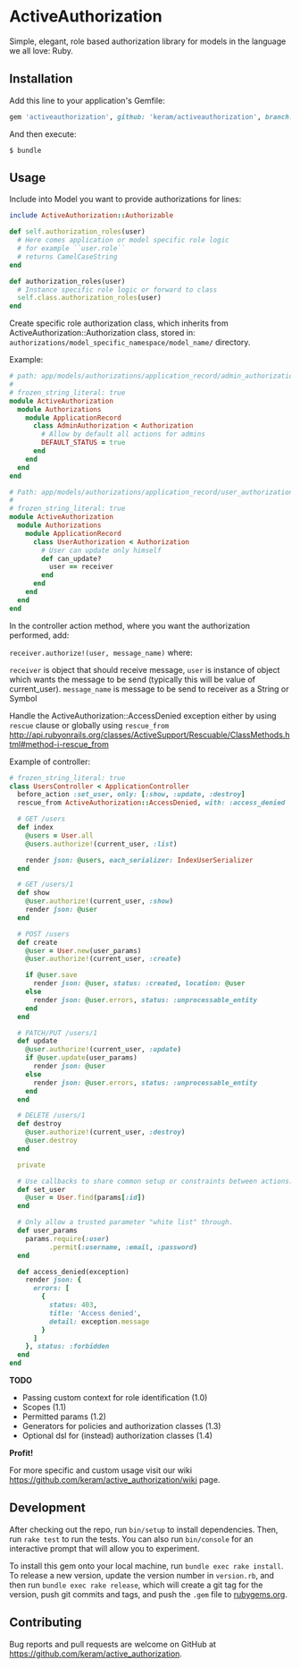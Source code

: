 # ActiveAuthorization

Simple, elegant, role based authorization library  for models in the language we all love: Ruby.

## Installation

Add this line to your application's Gemfile:

```ruby
gem 'activeauthorization', github: 'keram/activeauthorization', branch: '0-1-stable'
```

And then execute:

    $ bundle

## Usage

Include into Model you want to provide authorizations for lines:

```ruby
include ActiveAuthorization::Authorizable

def self.authorization_roles(user)
  # Here comes application or model specific role logic
  # for example ``user.role``
  # returns CamelCaseString
end

def authorization_roles(user)
  # Instance specific role logic or forward to class
  self.class.authorization_roles(user)
end

```

Create specific role authorization class, which inherits
from ActiveAuthorization::Authorization class, stored in:
``authorizations/model_specific_namespace/model_name/`` directory.

Example:

```ruby
# path: app/models/authorizations/application_record/admin_authorization.rb
#
# frozen_string_literal: true
module ActiveAuthorization
  module Authorizations
    module ApplicationRecord
      class AdminAuthorization < Authorization
        # Allow by default all actions for admins
        DEFAULT_STATUS = true
      end
    end
  end
end
```
```ruby
# Path: app/models/authorizations/application_record/user_authorization.rb
#
# frozen_string_literal: true
module ActiveAuthorization
  module Authorizations
    module ApplicationRecord
      class UserAuthorization < Authorization
        # User can update only himself
        def can_update?
          user == receiver
        end
      end
    end
  end
end
```

In the controller action method, where you want the authorization performed, add:

``receiver.authorize!(user, message_name)`` where:

``receiver`` is object that should receive message,
``user`` is instance of object which wants the message to be send (typically this will be value of current_user).
``message_name`` is message to be send to receiver as a String or Symbol


Handle the ActiveAuthorization::AccessDenied exception either by using
``rescue`` clause or globally using ``rescue_from``
http://api.rubyonrails.org/classes/ActiveSupport/Rescuable/ClassMethods.html#method-i-rescue_from

Example of controller:

```ruby
# frozen_string_literal: true
class UsersController < ApplicationController
  before_action :set_user, only: [:show, :update, :destroy]
  rescue_from ActiveAuthorization::AccessDenied, with: :access_denied

  # GET /users
  def index
    @users = User.all
    @users.authorize!(current_user, :list)

    render json: @users, each_serializer: IndexUserSerializer
  end

  # GET /users/1
  def show
    @user.authorize!(current_user, :show)
    render json: @user
  end

  # POST /users
  def create
    @user = User.new(user_params)
    @user.authorize!(current_user, :create)

    if @user.save
      render json: @user, status: :created, location: @user
    else
      render json: @user.errors, status: :unprocessable_entity
    end
  end

  # PATCH/PUT /users/1
  def update
    @user.authorize!(current_user, :update)
    if @user.update(user_params)
      render json: @user
    else
      render json: @user.errors, status: :unprocessable_entity
    end
  end

  # DELETE /users/1
  def destroy
    @user.authorize!(current_user, :destroy)
    @user.destroy
  end

  private

  # Use callbacks to share common setup or constraints between actions.
  def set_user
    @user = User.find(params[:id])
  end

  # Only allow a trusted parameter "white list" through.
  def user_params
    params.require(:user)
          .permit(:username, :email, :password)
  end

  def access_denied(exception)
    render json: {
      errors: [
        {
          status: 403,
          title: 'Access denied',
          detail: exception.message
        }
      ]
    }, status: :forbidden
  end
end
```

**TODO**

 - Passing custom context for role identification (1.0)
 - Scopes (1.1)
 - Permitted params (1.2)
 - Generators for policies and authorization classes (1.3)
 - Optional dsl for (instead) authorization classes (1.4)

**Profit!**


For more specific and custom usage visit our wiki
https://github.com/keram/active_authorization/wiki page.

## Development

After checking out the repo, run `bin/setup` to install dependencies. Then, run `rake test` to run the tests. You can also run `bin/console` for an interactive prompt that will allow you to experiment.

To install this gem onto your local machine, run `bundle exec rake install`. To release a new version, update the version number in `version.rb`, and then run `bundle exec rake release`, which will create a git tag for the version, push git commits and tags, and push the `.gem` file to [rubygems.org](https://rubygems.org).

## Contributing

Bug reports and pull requests are welcome on GitHub at https://github.com/keram/active_authorization.

